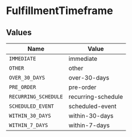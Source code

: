# FulfillmentTimeframe


## Values

| Name                 | Value                |
| -------------------- | -------------------- |
| `IMMEDIATE`          | immediate            |
| `OTHER`              | other                |
| `OVER_30_DAYS`       | over-30-days         |
| `PRE_ORDER`          | pre-order            |
| `RECURRING_SCHEDULE` | recurring-schedule   |
| `SCHEDULED_EVENT`    | scheduled-event      |
| `WITHIN_30_DAYS`     | within-30-days       |
| `WITHIN_7_DAYS`      | within-7-days        |